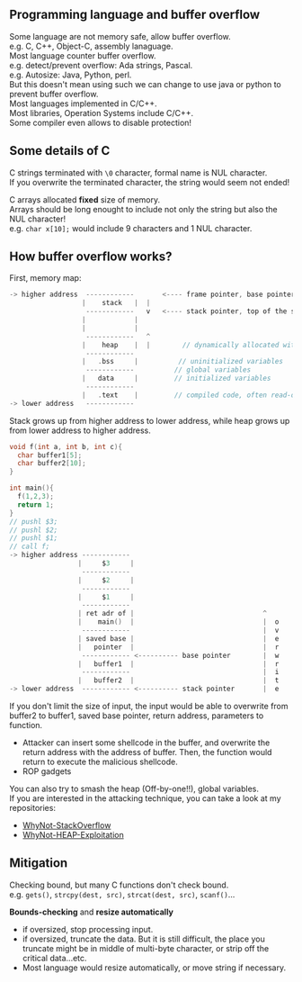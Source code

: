 ## Programming language and buffer overflow
Some language are not memory safe, allow buffer overflow.  
e.g. C, C++, Object-C, assembly lanaguage.  
Most language counter buffer overflow.  
e.g. detect/prevent overflow: Ada strings, Pascal.  
e.g. Autosize: Java, Python, perl.  
But this doesn't mean using such we can change to use java or python to prevent buffer overflow.  
Most languages implemented in C/C++.  
Most libraries, Operation Systems include C/C++.  
Some compiler even allows to disable protection!

## Some details of C
C strings terminated with `\0` character, formal name is NUL character.  
If you overwrite the terminated character, the string would seem not ended!  

C arrays allocated **fixed** size of memory.  
Arrays should be long enought to include not only the string but also the NUL character!  
e.g. `char x[10];` would include 9 characters and 1 NUL character.  

## How buffer overflow works?
First, memory map:  
```c
-> higher address  ------------       <---- frame pointer, base pointer
                  |    stack   |  | 
                   ------------   v   <---- stack pointer, top of the stack
                  |            |
                  |            |
                   ------------   ^
                  |    heap    |  |        // dynamically allocated with malloc()
                   ------------
                  |   .bss     |          // uninitialized variables
                   ------------          // global variables
                  |   data     |         // initialized variables
                   ------------
                  |   .text    |         // compiled code, often read-only
-> lower address   ------------
```  
Stack grows up from higher address to lower address, while heap grows up from lower address to higher address.  
```c
void f(int a, int b, int c){
  char buffer1[5];
  char buffer2[10];
}

int main(){
  f(1,2,3);
  return 1;
}
// pushl $3;
// pushl $2;
// pushl $1;
// call f;
-> higher address ------------
                 |     $3     |
                  ------------
                 |     $2     |
                  ------------
                 |     $1     |
                  ------------
                 | ret adr of |                                ^
                 |    main()  |                                |  o
                  ------------                                 |  v
                 | saved base |                                |  e
                 |   pointer  |                                |  r
                  ------------ <---------- base pointer        |  w
                 |   buffer1  |                                |  r
                  ------------                                 |  i
                 |   buffer2  |                                |  t
-> lower address  ------------ <---------- stack pointer       |  e
```  
If you don't limit the size of input, the input would be able to overwrite from buffer2 to buffer1, saved base pointer, return address, parameters to function.  

* Attacker can insert some shellcode in the buffer, and overwrite the return address with the address of buffer. Then, the function would return to execute the malicious shellcode.  
* ROP gadgets  

You can also try to smash the heap (Off-by-one!!), global variables.  
If you are interested in the attacking technique, you can take a look at my repositories:  
* [WhyNot-StackOverflow](https://github.com/shinmao/WhyNot-StackOverflow)  
* [WhyNot-HEAP-Exploitation](https://github.com/shinmao/WhyNot-HEAP-Exploitation)

## Mitigation
Checking bound, but many C functions don't check bound.  
e.g. `gets()`, `strcpy(dest, src)`, `strcat(dest, src)`, `scanf()`...  

**Bounds-checking** and **resize automatically**  
* if oversized, stop processing input.  
* if oversized, truncate the data. But it is still difficult, the place you truncate might be in middle of multi-byte character, or strip off the critical data...etc.  
* Most language would resize automatically, or move string if necessary.
